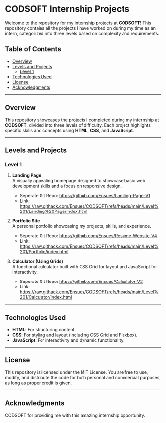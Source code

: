 # CODSOFT Internship Projects

Welcome to the repository for my internship projects at **CODSOFT**! This repository contains all the projects I have worked on during my time as an intern, categorized into three levels based on complexity and requirements.

## Table of Contents
- [Overview](#overview)
- [Levels and Projects](#levels-and-projects)
  - [Level 1](#level-1)
- [Technologies Used](#technologies-used)
- [License](#License)
- [Acknowledgments](#acknowledgments)

---

## Overview

This repository showcases the projects I completed during my internship at **CODSOFT**, divided into three levels of difficulty. Each project highlights specific skills and concepts using **HTML**, **CSS**, and **JavaScript**.

---

## Levels and Projects

### Level 1
1. **Landing Page**  
   A visually appealing homepage designed to showcase basic web development skills and a focus on responsive design.
   - Seperate Git Repo: https://github.com/Ensues/Landing-Page-V1
   - Link: https://raw.githack.com/Ensues/CODSOFT/refs/heads/main/Level%201/Landing%20Page/index.html
   
3. **Portfolio Site**  
   A personal portfolio showcasing my projects, skills, and experience.
   - Seperate Git Repo: https://github.com/Ensues/Resume-Website-V4
   - Link: https://raw.githack.com/Ensues/CODSOFT/refs/heads/main/Level%201/Portfolio/index.html

5. **Calculator (Using Grids)**  
   A functional calculator built with CSS Grid for layout and JavaScript for interactivity.
   - Seperate Git Repo: https://github.com/Ensues/Calculator-V2
   - Link: https://raw.githack.com/Ensues/CODSOFT/refs/heads/main/Level%201/Calculator/index.html
   
---

## Technologies Used
- **HTML**: For structuring content.
- **CSS**: For styling and layout (including CSS Grid and Flexbox).
- **JavaScript**: For interactivity and dynamic functionality.

---

## License

This repository is licensed under the MIT License. You are free to use, modify, and distribute the code for both personal and commercial purposes, as long as proper credit is given.

---

## Acknowledgments

CODSOFT for providing me with this amazing internship opportunity.
